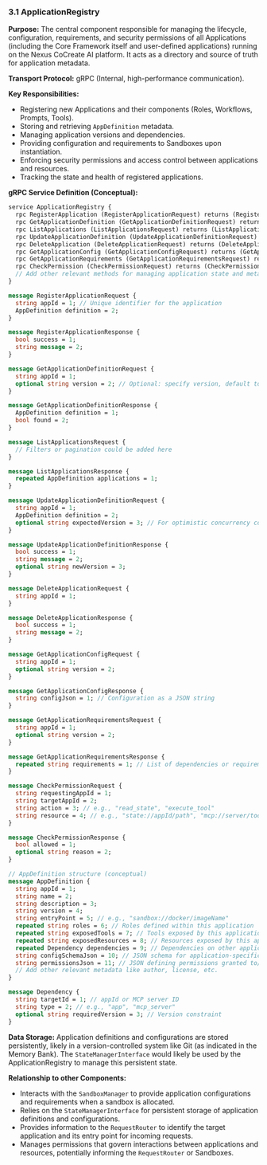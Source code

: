 ### 3.1 ApplicationRegistry

**Purpose:** The central component responsible for managing the lifecycle, configuration, requirements, and security permissions of all Applications (including the Core Framework itself and user-defined applications) running on the Nexus CoCreate AI platform. It acts as a directory and source of truth for application metadata.

**Transport Protocol:** gRPC (Internal, high-performance communication).

**Key Responsibilities:**
*   Registering new Applications and their components (Roles, Workflows, Prompts, Tools).
*   Storing and retrieving `AppDefinition` metadata.
*   Managing application versions and dependencies.
*   Providing configuration and requirements to Sandboxes upon instantiation.
*   Enforcing security permissions and access control between applications and resources.
*   Tracking the state and health of registered applications.

**gRPC Service Definition (Conceptual):**

```protobuf
service ApplicationRegistry {
  rpc RegisterApplication (RegisterApplicationRequest) returns (RegisterApplicationResponse);
  rpc GetApplicationDefinition (GetApplicationDefinitionRequest) returns (GetApplicationDefinitionResponse);
  rpc ListApplications (ListApplicationsRequest) returns (ListApplicationsResponse);
  rpc UpdateApplicationDefinition (UpdateApplicationDefinitionRequest) returns (UpdateApplicationDefinitionResponse);
  rpc DeleteApplication (DeleteApplicationRequest) returns (DeleteApplicationResponse);
  rpc GetApplicationConfig (GetApplicationConfigRequest) returns (GetApplicationConfigResponse);
  rpc GetApplicationRequirements (GetApplicationRequirementsRequest) returns (GetApplicationRequirementsResponse);
  rpc CheckPermission (CheckPermissionRequest) returns (CheckPermissionResponse);
  // Add other relevant methods for managing application state and metadata
}

message RegisterApplicationRequest {
  string appId = 1; // Unique identifier for the application
  AppDefinition definition = 2;
}

message RegisterApplicationResponse {
  bool success = 1;
  string message = 2;
}

message GetApplicationDefinitionRequest {
  string appId = 1;
  optional string version = 2; // Optional: specify version, default to latest
}

message GetApplicationDefinitionResponse {
  AppDefinition definition = 1;
  bool found = 2;
}

message ListApplicationsRequest {
  // Filters or pagination could be added here
}

message ListApplicationsResponse {
  repeated AppDefinition applications = 1;
}

message UpdateApplicationDefinitionRequest {
  string appId = 1;
  AppDefinition definition = 2;
  optional string expectedVersion = 3; // For optimistic concurrency control
}

message UpdateApplicationDefinitionResponse {
  bool success = 1;
  string message = 2;
  optional string newVersion = 3;
}

message DeleteApplicationRequest {
  string appId = 1;
}

message DeleteApplicationResponse {
  bool success = 1;
  string message = 2;
}

message GetApplicationConfigRequest {
  string appId = 1;
  optional string version = 2;
}

message GetApplicationConfigResponse {
  string configJson = 1; // Configuration as a JSON string
}

message GetApplicationRequirementsRequest {
  string appId = 1;
  optional string version = 2;
}

message GetApplicationRequirementsResponse {
  repeated string requirements = 1; // List of dependencies or requirements
}

message CheckPermissionRequest {
  string requestingAppId = 1;
  string targetAppId = 2;
  string action = 3; // e.g., "read_state", "execute_tool"
  string resource = 4; // e.g., "state://appId/path", "mcp://server/tool"
}

message CheckPermissionResponse {
  bool allowed = 1;
  optional string reason = 2;
}

// AppDefinition structure (conceptual)
message AppDefinition {
  string appId = 1;
  string name = 2;
  string description = 3;
  string version = 4;
  string entryPoint = 5; // e.g., "sandbox://docker/imageName"
  repeated string roles = 6; // Roles defined within this application
  repeated string exposedTools = 7; // Tools exposed by this application
  repeated string exposedResources = 8; // Resources exposed by this application
  repeated Dependency dependencies = 9; // Dependencies on other applications or MCP servers
  string configSchemaJson = 10; // JSON schema for application-specific configuration
  string permissionsJson = 11; // JSON defining permissions granted to/by this app
  // Add other relevant metadata like author, license, etc.
}

message Dependency {
  string targetId = 1; // appId or MCP server ID
  string type = 2; // e.g., "app", "mcp_server"
  optional string requiredVersion = 3; // Version constraint
}
```

**Data Storage:** Application definitions and configurations are stored persistently, likely in a version-controlled system like Git (as indicated in the Memory Bank). The `StateManagerInterface` would likely be used by the ApplicationRegistry to manage this persistent state.

**Relationship to other Components:**
*   Interacts with the `SandboxManager` to provide application configurations and requirements when a sandbox is allocated.
*   Relies on the `StateManagerInterface` for persistent storage of application definitions and configurations.
*   Provides information to the `RequestRouter` to identify the target application and its entry point for incoming requests.
*   Manages permissions that govern interactions between applications and resources, potentially informing the `RequestRouter` or Sandboxes.
